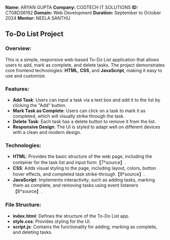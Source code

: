 **Name:** ARYAN GUPTA
**Company:** CODTECH IT SOLUTIONS
**ID:** CT08DS8192
**Domain:** Web Development
**Duration:** September to October 2024
**Mentor:** NEELA SANTHU

## To-Do List Project

### Overview:
This is a simple, responsive web-based To-Do List application that allows users to add, mark as complete, and delete tasks. The project demonstrates core frontend technologies: **HTML**, **CSS**, and **JavaScript**, making it easy to use and customize.

### Features:
- **Add Task**: Users can input a task via a text box and add it to the list by clicking the "Add" button.
- **Mark Task as Complete**: Users can click on a task to mark it as completed, which will visually strike through the task.
- **Delete Task**: Each task has a delete button to remove it from the list.
- **Responsive Design**: The UI is styled to adapt well on different devices with a clean and modern design.

### Technologies:
- **HTML**: Provides the basic structure of the web page, including the container for the task list and input form【7†source】.
- **CSS**: Adds visual styling to the page, including layout, colors, button hover effects, and completed task strike-through【9†source】.
- **JavaScript**: Implements interactivity, such as adding tasks, marking them as complete, and removing tasks using event listeners【8†source】.

### File Structure:
- **index.html**: Defines the structure of the To-Do List app.
- **style.css**: Provides styling for the UI.
- **script.js**: Contains the functionality for adding, marking as complete, and deleting tasks.

